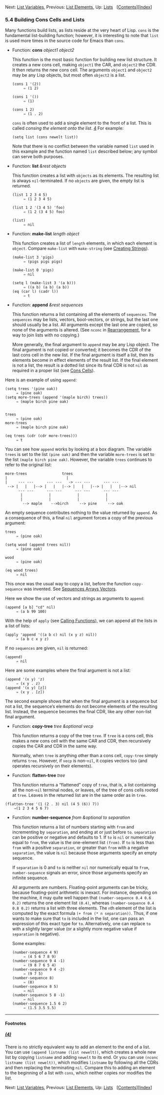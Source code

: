 <!-- This is the GNU Emacs Lisp Reference Manual
corresponding to Emacs version 27.2.

Copyright (C) 1990-1996, 1998-2021 Free Software Foundation,
Inc.

Permission is granted to copy, distribute and/or modify this document
under the terms of the GNU Free Documentation License, Version 1.3 or
any later version published by the Free Software Foundation; with the
Invariant Sections being "GNU General Public License," with the
Front-Cover Texts being "A GNU Manual," and with the Back-Cover
Texts as in (a) below.  A copy of the license is included in the
section entitled "GNU Free Documentation License."

(a) The FSF's Back-Cover Text is: "You have the freedom to copy and
modify this GNU manual.  Buying copies from the FSF supports it in
developing GNU and promoting software freedom." -->

<!-- Created by GNU Texinfo 6.7, http://www.gnu.org/software/texinfo/ -->

Next: [List Variables](List-Variables.html), Previous: [List Elements](List-Elements.html), Up: [Lists](Lists.html)   \[[Contents](index.html#SEC_Contents "Table of contents")]\[[Index](Index.html "Index")]

### 5.4 Building Cons Cells and Lists

Many functions build lists, as lists reside at the very heart of Lisp. `cons` is the fundamental list-building function; however, it is interesting to note that `list` is used more times in the source code for Emacs than `cons`.

*   Function: **cons** *object1 object2*

    This function is the most basic function for building new list structure. It creates a new cons cell, making `object1` the CAR, and `object2` the CDR. It then returns the new cons cell. The arguments `object1` and `object2` may be any Lisp objects, but most often `object2` is a list.

        (cons 1 '(2))
             ⇒ (1 2)

    <!---->

        (cons 1 '())
             ⇒ (1)

    <!---->

        (cons 1 2)
             ⇒ (1 . 2)

    `cons` is often used to add a single element to the front of a list. This is called *consing the element onto the list*. [4](#FOOT4) For example:

        (setq list (cons newelt list))

    Note that there is no conflict between the variable named `list` used in this example and the function named `list` described below; any symbol can serve both purposes.

<!---->

*   Function: **list** *\&rest objects*

    This function creates a list with `objects` as its elements. The resulting list is always `nil`-terminated. If no `objects` are given, the empty list is returned.

        (list 1 2 3 4 5)
             ⇒ (1 2 3 4 5)

    <!---->

        (list 1 2 '(3 4 5) 'foo)
             ⇒ (1 2 (3 4 5) foo)

    <!---->

        (list)
             ⇒ nil

<!---->

*   Function: **make-list** *length object*

    This function creates a list of `length` elements, in which each element is `object`. Compare `make-list` with `make-string` (see [Creating Strings](Creating-Strings.html)).

        (make-list 3 'pigs)
             ⇒ (pigs pigs pigs)

    <!---->

        (make-list 0 'pigs)
             ⇒ nil

    <!---->

        (setq l (make-list 3 '(a b)))
             ⇒ ((a b) (a b) (a b))
        (eq (car l) (cadr l))
             ⇒ t

<!---->

*   Function: **append** *\&rest sequences*

    This function returns a list containing all the elements of `sequences`. The `sequences` may be lists, vectors, bool-vectors, or strings, but the last one should usually be a list. All arguments except the last one are copied, so none of the arguments is altered. (See `nconc` in [Rearrangement](Rearrangement.html), for a way to join lists with no copying.)

    More generally, the final argument to `append` may be any Lisp object. The final argument is not copied or converted; it becomes the CDR of the last cons cell in the new list. If the final argument is itself a list, then its elements become in effect elements of the result list. If the final element is not a list, the result is a dotted list since its final CDR is not `nil` as required in a proper list (see [Cons Cells](Cons-Cells.html)).

Here is an example of using `append`:

    (setq trees '(pine oak))
         ⇒ (pine oak)
    (setq more-trees (append '(maple birch) trees))
         ⇒ (maple birch pine oak)

```
```

    trees
         ⇒ (pine oak)
    more-trees
         ⇒ (maple birch pine oak)

<!---->

    (eq trees (cdr (cdr more-trees)))
         ⇒ t

You can see how `append` works by looking at a box diagram. The variable `trees` is set to the list `(pine oak)` and then the variable `more-trees` is set to the list `(maple birch pine oak)`. However, the variable `trees` continues to refer to the original list:

    more-trees                trees
    |                           |
    |     --- ---      --- ---   -> --- ---      --- ---
     --> |   |   |--> |   |   |--> |   |   |--> |   |   |--> nil
          --- ---      --- ---      --- ---      --- ---
           |            |            |            |
           |            |            |            |
            --> maple    -->birch     --> pine     --> oak

An empty sequence contributes nothing to the value returned by `append`. As a consequence of this, a final `nil` argument forces a copy of the previous argument:

    trees
         ⇒ (pine oak)

<!---->

    (setq wood (append trees nil))
         ⇒ (pine oak)

<!---->

    wood
         ⇒ (pine oak)

<!---->

    (eq wood trees)
         ⇒ nil

This once was the usual way to copy a list, before the function `copy-sequence` was invented. See [Sequences Arrays Vectors](Sequences-Arrays-Vectors.html).

Here we show the use of vectors and strings as arguments to `append`:

    (append [a b] "cd" nil)
         ⇒ (a b 99 100)

With the help of `apply` (see [Calling Functions](Calling-Functions.html)), we can append all the lists in a list of lists:

    (apply 'append '((a b c) nil (x y z) nil))
         ⇒ (a b c x y z)

If no `sequences` are given, `nil` is returned:

    (append)
         ⇒ nil

Here are some examples where the final argument is not a list:

    (append '(x y) 'z)
         ⇒ (x y . z)
    (append '(x y) [z])
         ⇒ (x y . [z])

The second example shows that when the final argument is a sequence but not a list, the sequence’s elements do not become elements of the resulting list. Instead, the sequence becomes the final CDR, like any other non-list final argument.

*   Function: **copy-tree** *tree \&optional vecp*

    This function returns a copy of the tree `tree`. If `tree` is a cons cell, this makes a new cons cell with the same CAR and CDR, then recursively copies the CAR and CDR in the same way.

    Normally, when `tree` is anything other than a cons cell, `copy-tree` simply returns `tree`. However, if `vecp` is non-`nil`, it copies vectors too (and operates recursively on their elements).

<!---->

*   Function: **flatten-tree** *tree*

    This function returns a “flattened” copy of `tree`, that is, a list containing all the non-`nil` terminal nodes, or leaves, of the tree of cons cells rooted at `tree`. Leaves in the returned list are in the same order as in `tree`.

<!---->

    (flatten-tree '(1 (2 . 3) nil (4 5 (6)) 7))
        ⇒(1 2 3 4 5 6 7)

*   Function: **number-sequence** *from \&optional to separation*

    This function returns a list of numbers starting with `from` and incrementing by `separation`, and ending at or just before `to`. `separation` can be positive or negative and defaults to 1. If `to` is `nil` or numerically equal to `from`, the value is the one-element list `(from)`. If `to` is less than `from` with a positive `separation`, or greater than `from` with a negative `separation`, the value is `nil` because those arguments specify an empty sequence.

    If `separation` is 0 and `to` is neither `nil` nor numerically equal to `from`, `number-sequence` signals an error, since those arguments specify an infinite sequence.

    All arguments are numbers. Floating-point arguments can be tricky, because floating-point arithmetic is inexact. For instance, depending on the machine, it may quite well happen that `(number-sequence 0.4 0.6 0.2)` returns the one element list `(0.4)`, whereas `(number-sequence 0.4 0.8 0.2)` returns a list with three elements. The `n`th element of the list is computed by the exact formula `(+ from (* n separation))`. Thus, if one wants to make sure that `to` is included in the list, one can pass an expression of this exact type for `to`. Alternatively, one can replace `to` with a slightly larger value (or a slightly more negative value if `separation` is negative).

    Some examples:

        (number-sequence 4 9)
             ⇒ (4 5 6 7 8 9)
        (number-sequence 9 4 -1)
             ⇒ (9 8 7 6 5 4)
        (number-sequence 9 4 -2)
             ⇒ (9 7 5)
        (number-sequence 8)
             ⇒ (8)
        (number-sequence 8 5)
             ⇒ nil
        (number-sequence 5 8 -1)
             ⇒ nil
        (number-sequence 1.5 6 2)
             ⇒ (1.5 3.5 5.5)

***

#### Footnotes

##### [(4)](#DOCF4)

There is no strictly equivalent way to add an element to the end of a list. You can use `(append listname (list newelt))`, which creates a whole new list by copying `listname` and adding `newelt` to its end. Or you can use `(nconc listname (list newelt))`, which modifies `listname` by following all the CDRs and then replacing the terminating `nil`. Compare this to adding an element to the beginning of a list with `cons`, which neither copies nor modifies the list.

Next: [List Variables](List-Variables.html), Previous: [List Elements](List-Elements.html), Up: [Lists](Lists.html)   \[[Contents](index.html#SEC_Contents "Table of contents")]\[[Index](Index.html "Index")]
